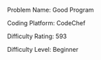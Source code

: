 
Problem Name: Good Program

Coding Platform: CodeChef

Difficulty Rating: 593

Difficulty Level: Beginner

